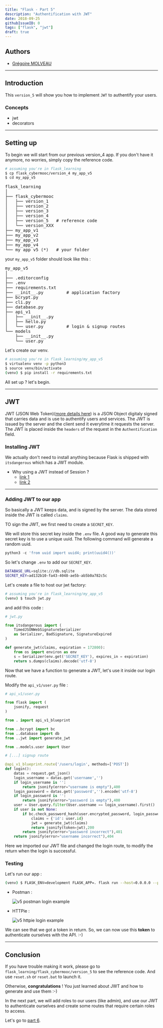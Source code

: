 ```yaml
---
title: "Flask - Part 5"
description: "Authentification with JWT"
date: 2018-09-25
githubIssueID: 0
tags: ["flask", "jwt"]
draft: true
---
```


## Authors

- [Grégoire MOLVEAU](/authors/gmolveau/)

---

## Introduction

This `version_5` will show you how to implement `JWT` to authentify your users.

### Concepts

- jwt
- decorators

---

## Setting up

To begin we will start from our previous version_4 app. If you don't have it anymore, no worries, simply copy the reference code.

```bash
# assuming you're in flask_learning
$ cp flask_cybermooc/version_4 my_app_v5
$ cd my_app_v5
```

<pre>
flask_learning
│
├── flask_cybermooc
│	├── version_1	
│	├── version_2
│	├── version_3
│   ├── version_4
│   ├── version_5   # reference code
│   └── version_XXX	
├── my_app_v1
├── my_app_v2
├── my_app_v3
├── my_app_v4
└── my_app_v5 (*)   # your folder
</pre>

your `my_app_v5` folder should look like this :

<pre>
my_app_v5
│
├── .editorconfig
├── .env
├── requirements.txt
├── __init__.py         # application factory
├── bcrypt.py
├── cli.py
├── database.py
├── api_v1 				
│	├── __init__.py
│   ├── hello.py
│   └── user.py         # login & signup routes
└── models
    ├── __init__.py
    └── user.py
</pre>

Let's create our venv.

```bash
# assuming you're in flask_learning/my_app_v5
$ virtualenv venv -p python3
$ source venv/bin/activate
(venv) $ pip install -r requirements.txt
```

All set up ? let's begin.

---

## JWT

JWT (JSON Web Token)([more details here](https://jwt.io/introduction/)) is a JSON Object digitaly signed that carries data and is use to authentify users and services. The JWT is issued by the server and the client send it everytime it requests the server. The JWT is placed inside the `headers` of the request in the `Authentification` field.

### Installing JWT

We actually don't need to install anything because Flask is shipped with `itsdangerous` which has a JWT module.

- Why using a JWT instead of Session ?
    - [link 1](https://ponyfoo.com/articles/json-web-tokens-vs-session-cookies)
    - [link 2](https://stackoverflow.com/a/45214431)

---

### Adding JWT to our app

So basically a JWT keeps data, and is signed by the server. The data stored inside the JWT is called `claims`. 

TO sign the JWT, we first need to create a `SECRET_KEY`.

We will store this secret key inside the `.env` file. A good way to generate this secret key is to use a unique uuid. The following command will generate a random uuid.

```python
python3 -c 'from uuid import uuid4; print(uuid4())'
```

So let's change `.env` to add our `SECRET_KEY`.

```bash
DATABASE_URL=sqlite:///db.sqlite
SECRET_KEY=ad132b10-fa43-4048-ae5b-ab5b0a782c5c
```

Let's create a file to host our jwt factory:

```bash
# assuming you're in flask_learning/my_app_v5
(venv) $ touch jwt.py
```

and add this code :

```python
# jwt.py

from itsdangerous import (
    TimedJSONWebSignatureSerializer
    as Serializer, BadSignature, SignatureExpired
)

def generate_jwt(claims, expiration = 172800):
    from os import environ as env
    s = Serializer(env.get('SECRET_KEY'), expires_in = expiration)
    return s.dumps(claims).decode('utf-8')
```

Now that we have a function to generate a JWT, let's use it inside our login route.

Modify the `api_v1/user.py` file :

```python
# api_v1/user.py

from flask import (
    jsonify, request
)

from . import api_v1_blueprint

from ..bcrypt import bc
from ..database import db
from ..jwt import generate_jwt

from ..models.user import User

# [...] signup route

@api_v1_blueprint.route('/users/login', methods=['POST'])
def login():
    datas = request.get_json()
    login_username = datas.get('username','')
    if login_username is '':
        return jsonify(error="username is empty"),400
    login_password = datas.get('password','').encode('utf-8')
    if login_password is '':
        return jsonify(error="password is empty"),400
    user = User.query.filter(User.username == login_username).first()
    if user is not None:
        if bc.check_password_hash(user.encrypted_password, login_password):
            claims = {'id': user.id}
            jwt = generate_jwt(claims)
            return jsonify(token=jwt),200
        return jsonify(error="password incorrect"),401
    return jsonify(error="username incorrect"),404
```

Here we imported our JWT file and changed the login route, to modify the return when the login is successful.

### Testing

Let's run our app :

```bash
(venv) $ FLASK_ENV=development FLASK_APP=. flask run --host=0.0.0.0 --port=5000
```

- Postman :

    ![v5 postman login example](/img/courses/dev/python/flask/v5_postman.png)

- HTTPie :

    ![v5 httpie login example](/img/courses/dev/python/flask/v5_httpie.png)

We can see that we got a token in return. So, we can now use this **token** to authenticate ourselves with the API. :-)

---

## Conclusion

If you have trouble making it work, please go to `flask_learning/flask_cybermooc/version_5` to see the reference code. And use `reset.sh` or `reset.bat` to launch it.

Otherwise, **congratulations** ! You just learned about JWT and how to generate and use them :-)

In the next part, we will add roles to our users (like admin), and use our JWT to authenticate ourselves and create some routes that require certain roles to access.

Let's go to [part 6](/courses/dev/python/flask_part_6/).
